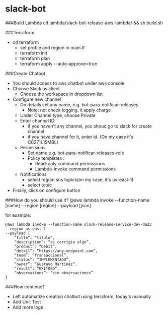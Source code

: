 # slack-bot


###Build Lambda
cd lambda/slack-bot-release-aws-lambda/ && sh build.sh

###Terraform
- cd terraform
    - set profile and region in main.tf
    - terraform init
    - terraform plan
    - terraform apply --auto-approve=true   

###Create Chatbot    
-  You should access to aws chatbot under aws console
-  Choose Slack as client
    -  Choose the workspace in dropdown list
-  Configure new channel
    - On details set any name, e.g. bot-para-notificar-releases
        - Note: not check logging. it apply charge
    - Under Channel type, choose Private
    - Enter channel ID
        - if you haven't any channel, you shoud go to slack for create channel
        - if you have channel for it, enter id. (On my case it's C0271L15MBL)
    - Permissions
        -  Set name e.g. bot-para-notificar-releases-role
        -  Policy templates :
            -  Read-only command permissions
            -  Lambda-invoke command permissions
    - Notifications
        - select region sns topics(on my case, it's us-east-1)  
        - select topic  
-   Finally, click on configure button

###How do you should use it?
@aws lambda invoke --function-name [name] --region [region] --payload [json]

for example:
```
@aws lambda invoke --function-name slack-release-service-dev-da23 
--region us-east-1 
--payload {
    “title”: “titulo”,
    “description”: “se corrigio algo”,
    “product”: “Debit”,
    “detail”: “https://any-endpoint.com”,
    “team”: “Transaccional”,
    “status”: “IMPLEMENTADO”,
    “owner”: “Gustavo Martinez”,
    “result”: “EXITOSO”,
    “observations”: “sin observaciones”
}  
```         

###How continue?
- Left automatize creation chatbot using terraform, today's manually
- Add Unit Test
- Add more logs         